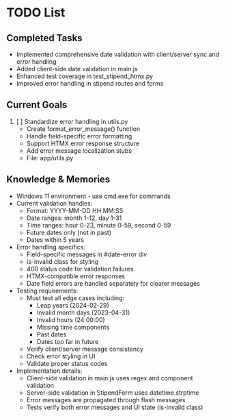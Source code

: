 # TODO List

## Completed Tasks
- Implemented comprehensive date validation with client/server sync and error handling
- Added client-side date validation in main.js
- Enhanced test coverage in test_stipend_htmx.py
- Improved error handling in stipend routes and forms

## Current Goals
1. [ ] Standardize error handling in utils.py
   - Create format_error_message() function
   - Handle field-specific error formatting
   - Support HTMX error response structure
   - Add error message localization stubs
   - File: app/utils.py

## Knowledge & Memories
- Windows 11 environment - use cmd.exe for commands
- Current validation handles:
  - Format: YYYY-MM-DD HH:MM:SS
  - Date ranges: month 1-12, day 1-31
  - Time ranges: hour 0-23, minute 0-59, second 0-59
  - Future dates only (not in past)
  - Dates within 5 years
- Error handling specifics:
  - Field-specific messages in #date-error div
  - is-invalid class for styling
  - 400 status code for validation failures
  - HTMX-compatible error responses
  - Date field errors are handled separately for clearer messages
- Testing requirements:
  - Must test all edge cases including:
    - Leap years (2024-02-29)
    - Invalid month days (2023-04-31)
    - Invalid hours (24:00:00)
    - Missing time components
    - Past dates
    - Dates too far in future
  - Verify client/server message consistency
  - Check error styling in UI
  - Validate proper status codes
- Implementation details:
  - Client-side validation in main.js uses regex and component validation
  - Server-side validation in StipendForm uses datetime.strptime
  - Error messages are propagated through flash messages
  - Tests verify both error messages and UI state (is-invalid class)


